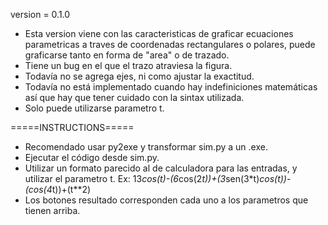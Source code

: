 version = 0.1.0
  - Esta version viene con las caracteristicas de graficar ecuaciones parametricas 
    a traves de coordenadas rectangulares o polares, puede graficarse tanto en forma de "area" o de trazado.
  - Tiene un bug en el que el trazo atraviesa la figura.
  - Todavía no se agrega ejes, ni como ajustar la exactitud.
  - Todavía no está implementado cuando hay indefiniciones matemáticas así que hay que tener cuidado con la sintax utilizada.
  - Solo puede utilizarse parametro t.

=====INSTRUCTIONS=====
  - Recomendado usar py2exe y transformar sim.py a un .exe.
  - Ejecutar el código desde sim.py.
  - Utilizar un formato parecido al de calculadora para las entradas, y utilizar el parametro t. 
    Ex:  13*cos(t)-(6*cos(2*t))+(3*sen(3*t)*cos(t))-(cos(4*t))+(t**2)
  - Los botones resultado corresponden cada uno a los parametros que tienen arriba.
